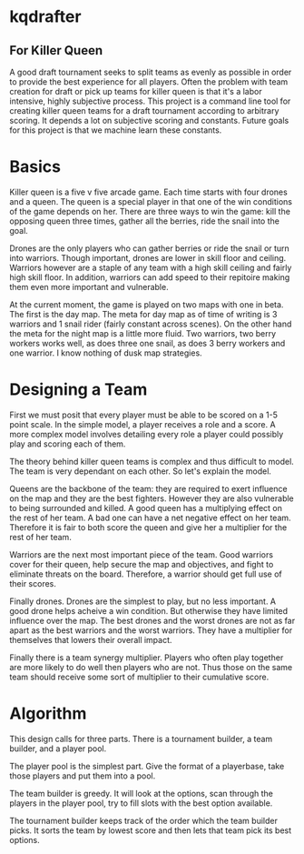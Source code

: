 # kqdrafter
## For Killer Queen
A good draft tournament seeks to split teams as evenly as possible in order to provide the best experience for all players. Often the problem with team creation for draft or pick up teams for killer queen is that it's a labor intensive, highly subjective process. This project is a command line tool for creating killer queen teams for a draft tournament according to arbitrary scoring. It depends a lot on subjective scoring and constants. Future goals for this project is that we machine learn these constants.

# Basics
Killer queen is a five v five arcade game. Each time starts with four drones and a queen. The queen is a special player in that one of the win conditions of the game depends on her.  There are three ways to win the game: kill the opposing queen three times, gather all the berries, ride the snail into the goal.

Drones are the only players who can gather berries or ride the snail or turn into warriors. Though important, drones are lower in skill floor and ceiling. Warriors however are a staple of any team with a high skill ceiling and fairly high skill floor. In addition, warriors can add speed to their repitoire making them even more important and vulnerable.

At the current moment, the game is played on two maps with one in beta. The first is the day map. The meta for day map as of time of writing is 3 warriors and 1 snail rider (fairly constant across scenes). On the other hand the meta for the night map is a little more fluid. Two warriors, two berry workers works well, as does three one snail, as does 3 berry workers and one warrior. I know nothing of dusk map strategies.

# Designing a Team
First we must posit that every player must be able to be scored on a 1-5 point scale. In the simple model, a player receives a role and a score. A more complex model involves detailing every role a player could possibly play and scoring each of them.

The theory behind killer queen teams is complex and thus difficult to model. The team is very dependant on each other. So let's explain the model.

Queens are the backbone of the team: they are required to exert influence on the map and they are the best fighters. However they are also vulnerable to being surrounded and killed. A good queen has a multiplying effect on the rest of her team. A bad one can have a net negative effect on her team. Therefore it is fair to both score the queen and give her a multiplier for the rest of her team.

Warriors are the next most important piece of the team. Good warriors cover for their queen, help secure the map and objectives, and fight to eliminate threats on the board. Therefore, a warrior should get full use of their scores.

Finally drones. Drones are the simplest to play, but no less important. A good drone helps acheive a win condition. But otherwise they have limited influence over the map. The best drones and the worst drones are not as far apart as the best warriors and the worst warriors. They have a multiplier for themselves that lowers their overall impact.

Finally there is a team synergy multiplier. Players who often play together are more likely to do well then players who are not. Thus those on the same team should receive some sort of multiplier to their cumulative score.

# Algorithm
This design calls for three parts. There is a tournament builder, a team builder, and a player pool.

The player pool is the simplest part. Give the format of a playerbase, take those players and put them into a pool.

The team builder is greedy. It will look at the options, scan through the players in the player pool, try to fill slots with the best option available.

The tournament builder keeps track of the order which the team builder picks. It sorts the team by lowest score and then lets that team pick its best options.
